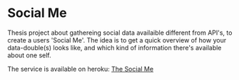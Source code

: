 # Social Me
Thesis project about gathereing social data availaible different from API's, 
to create a users 'Social Me'. The idea is to get a quick overview of how your data-double(s) looks like, and which kind of information there's available about one self. 

The service is available on heroku: <a target="_blank" href="http://the-social-me.herokuapp.com
">The Social Me</a>
